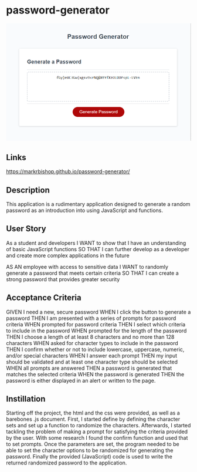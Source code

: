 # password-generator
![Application front page.](https://github.com/MarkRBishop/password-generator/blob/main/Assets/Password-generater-SS.png)

## Links
https://markrbishop.github.io/password-generator/

## Description
This application is a rudimentary application designed to generate a random password as an introduction into using JavaScript and functions.

## User Story 
As a student and developers
I WANT to show that I have an understanding of basic JavaScript functions
SO THAT I can further develop as a developer and create more complex applications in the future

AS AN employee with access to sensitive data
I WANT to randomly generate a password that meets certain criteria
SO THAT I can create a strong password that provides greater security


## Acceptance Criteria


GIVEN I need a new, secure password
WHEN I click the button to generate a password
THEN I am presented with a series of prompts for password criteria
WHEN prompted for password criteria
THEN I select which criteria to include in the password
WHEN prompted for the length of the password
THEN I choose a length of at least 8 characters and no more than 128 characters
WHEN asked for character types to include in the password
THEN I confirm whether or not to include lowercase, uppercase, numeric, and/or special characters
WHEN I answer each prompt
THEN my input should be validated and at least one character type should be selected
WHEN all prompts are answered
THEN a password is generated that matches the selected criteria
WHEN the password is generated
THEN the password is either displayed in an alert or written to the page.

## Instillation
Starting off the project, the html and the css were provided, as well as a barebones .js document. First, I started define by defining the character sets and set up a function to randomize the characters. Afterwards, I started tackling the problem of making a prompt for satisfying the criteria provided by the user. With some research I found the confirm function and used that to set prompts. Once the parameters are set, the program needed to be able to set the character options to be randomized for generating the password. Finally the provided (JavaScript) code is used to write the returned randomized password to the application. 


